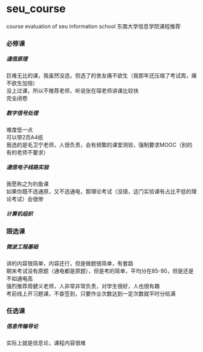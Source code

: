 # seu_course
course evaluation of seu information school 
东南大学信息学院课程推荐

### 必修课
##### 通信原理
巨难无比的课，我虽然没选，但选了的舍友痛不欲生（我那年还压缩了考试周，痛不欲生加倍）  
没上过课，所以不推荐老师，听说张在琛老师讲课比较快  
完全闭卷

##### 数字信号处理
难度低一点  
可以带2页A4纸  
我选的是毛卫宁老师，人很负责，会有频繁的课堂测验，强制要求MOOC（别的有的老师不要求）

##### 通信电子线路实验
我愿称之为钓鱼课  
如果你既不选通原，又不选通电，那理论考试（没错，这门实验课有占比不低的理论考试）会很惨

##### 计算机组织

### 限选课

##### 微波工程基础
讲的内容很简单，内容还行，但是做题很简单，有套路  
期末考试没有原题（通电都是原题），但是考的简单，平均分在85-90，但是还是不如通电高  
强烈推荐周健义老师，人非常非常负责，对学生很好，人也很有趣  
考前线上开习题课，不查签到，只要作业次数达到一定次数就平时分给满  





### 任选课

##### 信息传输导论
实际上就是信息论，课程内容很难





